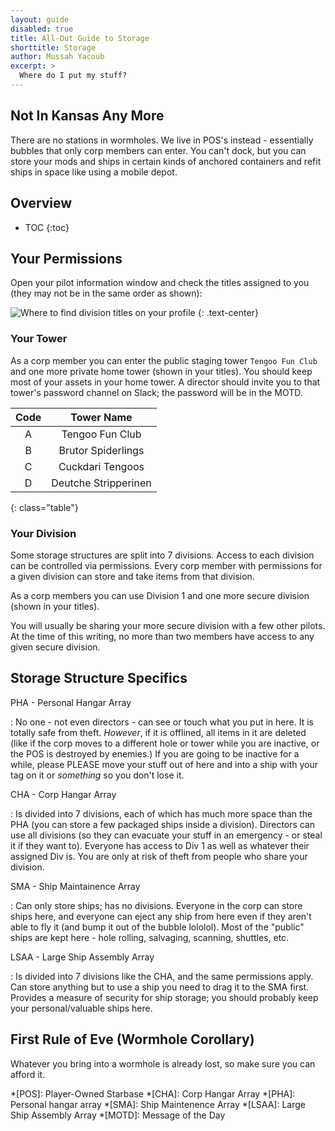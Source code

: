 ```yaml
---
layout: guide
disabled: true
title: All-Out Guide to Storage
shorttitle: Storage
author: Mussah Yacoub
excerpt: >
  Where do I put my stuff?
---
```


## Not In Kansas Any More

There are no stations in wormholes.  We live in POS's instead - essentially bubbles that only corp members can enter.  You can't dock, but you can store your mods and ships in certain kinds of anchored containers and refit ships in space like using a mobile depot.

## Overview

* TOC
{:toc}

## Your Permissions

Open your pilot information window and check the titles assigned to you (they may not be in the same order as shown):

![Where to find division titles on your profile]({{site.baseurl}}/img/division.png)
{: .text-center}

### Your Tower

As a corp member you can enter the public staging tower `Tengoo Fun Club` and one more private home tower (shown in your titles).  You should keep most of your assets in your home tower.  A director should invite you to that tower's password channel on Slack; the password will be in the MOTD.

| Code |      Tower Name      |
|:----:|:--------------------:|
|   A  |    Tengoo Fun Club   |
|   B  |  Brutor Spiderlings  |
|   C  |   Cuckdari Tengoos   |
|   D  | Deutche Stripperinen |
{: class="table"}

### Your Division

Some storage structures are split into 7 divisions.  Access to each division can be controlled via permissions.  Every corp member with permissions for a given division can store and take items from that division.

As a corp members you can use Division 1 and one more secure division (shown in your titles).

You will usually be sharing your more secure division with a few other pilots.  At the time of this writing, no more than two members have access to any given secure division.

## Storage Structure Specifics

PHA - Personal Hangar Array

: No one - not even directors - can see or touch what you put in here.  It is totally safe from theft.  *However*, if it is offlined, all items in it are deleted (like if the corp moves to a different hole or tower while you are inactive, or the POS is destroyed by enemies.)  If you are going to be inactive for a while, please PLEASE move your stuff out of here and into a ship with your tag on it or *something* so you don't lose it.

CHA - Corp Hangar Array

: Is divided into 7 divisions, each of which has much more space than the PHA (you can store a few packaged ships inside a division). Directors can use all divisions (so they can evacuate your stuff in an emergency - or steal it if they want to). Everyone has access to Div 1 as well as whatever their assigned Div is. You are only at risk of theft from people who share your division.

SMA - Ship Maintainence Array

: Can only store ships; has no divisions.  Everyone in the corp can store ships here, and everyone can eject any ship from here even if they aren't able to fly it (and bump it out of the bubble lololol).  Most of the "public" ships are kept here - hole rolling, salvaging, scanning, shuttles, etc.

LSAA - Large Ship Assembly Array

: Is divided into 7 divisions like the CHA, and the same permissions apply. Can store anything but to use a ship you need to drag it to the SMA first.  Provides a measure of security for ship storage; you should probably keep your personal/valuable ships here.

## First Rule of Eve (Wormhole Corollary)

Whatever you bring into a wormhole is already lost, so make sure you can afford it.


*[POS]: Player-Owned Starbase
*[CHA]: Corp Hangar Array
*[PHA]: Personal hangar array
*[SMA]: Ship Maintenence Array
*[LSAA]: Large Ship Assembly Array
*[MOTD]: Message of the Day
